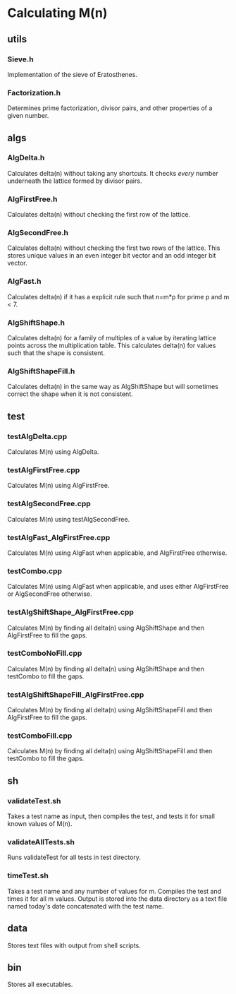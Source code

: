 # Calculating M(n)

## utils

### Sieve.h
Implementation of the sieve of Eratosthenes.

### Factorization.h
Determines prime factorization, divisor pairs, and other properties of a given number.

## algs

### AlgDelta.h
Calculates delta(n) without taking any shortcuts.  It checks _every_ number underneath the lattice formed by divisor pairs.

### AlgFirstFree.h
Calculates delta(n) without checking the first row of the lattice.

### AlgSecondFree.h
Calculates delta(n) without checking the first two rows of the lattice.  This stores unique values in an even integer bit vector and an odd integer bit vector.

### AlgFast.h
Calculates delta(n) if it has a explicit rule such that n=m*p for prime p and m < 7.

### AlgShiftShape.h
Calculates delta(n) for a family of multiples of a value by iterating lattice points across the multiplication table.  This calculates delta(n) for values such that the shape is consistent.

### AlgShiftShapeFill.h
Calculates delta(n) in the same way as AlgShiftShape but will sometimes correct the shape when it is not consistent.

## test

### testAlgDelta.cpp
Calculates M(n) using AlgDelta.

### testAlgFirstFree.cpp
Calculates M(n) using AlgFirstFree.

### testAlgSecondFree.cpp
Calculates M(n) using testAlgSecondFree.

### testAlgFast_AlgFirstFree.cpp
Calculates M(n) using AlgFast when applicable, and AlgFirstFree otherwise.

### testCombo.cpp
Calculates M(n) using AlgFast when applicable, and uses either AlgFirstFree or AlgSecondFree otherwise.

### testAlgShiftShape_AlgFirstFree.cpp
Calculates M(n) by finding all delta(n) using AlgShiftShape and then AlgFirstFree to fill the gaps.

### testComboNoFill.cpp
Calculates M(n) by finding all delta(n) using AlgShiftShape and then testCombo to fill the gaps.

### testAlgShiftShapeFill_AlgFirstFree.cpp
Calculates M(n) by finding all delta(n) using AlgShiftShapeFill and then AlgFirstFree to fill the gaps.

### testComboFill.cpp
Calculates M(n) by finding all delta(n) using AlgShiftShapeFill and then testCombo to fill the gaps.

## sh

### validateTest.sh
Takes a test name as input, then compiles the test, and tests it for small known values of M(n).

### validateAllTests.sh
Runs validateTest for all tests in test directory.

### timeTest.sh
Takes a test name and any number of values for m.  Compiles the test and times it for all m values.  Output is stored into the data directory as a text file named today's date concatenated with the test name.

## data
Stores text files with output from shell scripts.

## bin
Stores all executables.